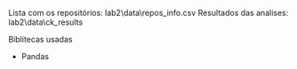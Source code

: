 Lista com os repositórios: lab2\data\repos_info.csv
Resultados das analises: lab2\data\ck_results


Biblitecas usadas
- Pandas